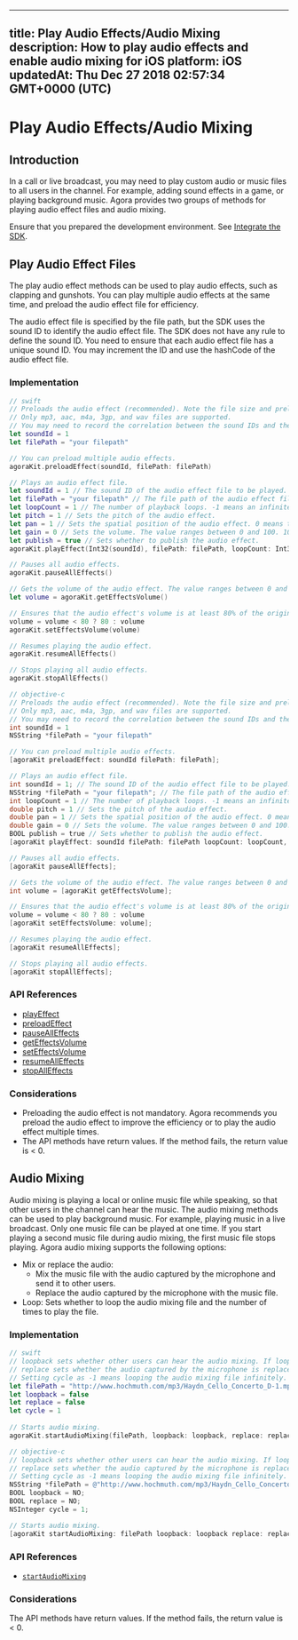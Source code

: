 
---
title: Play Audio Effects/Audio Mixing
description: How to play audio effects and enable audio mixing for iOS
platform: iOS
updatedAt: Thu Dec 27 2018 02:57:34 GMT+0000 (UTC)
---
# Play Audio Effects/Audio Mixing
## Introduction
In a call or live broadcast, you may need to play custom audio or music files to all users in the channel. For example, adding sound effects in a game, or playing background music. Agora provides two groups of methods for playing audio effect files and audio mixing.

Ensure that you prepared the development environment. See [Integrate the SDK](../../en/Video/ios_video.md).
## Play Audio Effect Files

The play audio effect methods can be used to play audio effects, such as clapping and gunshots. You can play multiple audio effects at the same time, and preload the audio effect file for efficiency.

The audio effect file is specified by the file path, but the SDK uses the sound ID to identify the audio effect file. The SDK does not have any rule to define the sound ID. You need to ensure that each audio effect file has a unique sound ID. You may increment the ID and use the hashCode of the audio effect file.

### Implementation

```swift
// swift
// Preloads the audio effect (recommended). Note the file size and preload the file before joining the channel.
// Only mp3, aac, m4a, 3gp, and wav files are supported.
// You may need to record the correlation between the sound IDs and the file paths.
let soundId = 1
let filePath = "your filepath"

// You can preload multiple audio effects.
agoraKit.preloadEffect(soundId, filePath: filePath)

// Plays an audio effect file.
let soundId = 1 // The sound ID of the audio effect file to be played.
let filePath = "your filepath" // The file path of the audio effect file.
let loopCount = 1 // The number of playback loops. -1 means an infinite loop.
let pitch = 1 // Sets the pitch of the audio effect.
let pan = 1 // Sets the spatial position of the audio effect. 0 means the effect shows ahead.
let gain = 0 // Sets the volume. The value ranges between 0 and 100. 100 is the original volume.
let publish = true // Sets whether to publish the audio effect.
agoraKit.playEffect(Int32(soundId), filePath: filePath, loopCount: Int32(loopCount), pitch: pitch, pan: pan, gain: gain, publish: publish)

// Pauses all audio effects.
agoraKit.pauseAllEffects()

// Gets the volume of the audio effect. The value ranges between 0 and 100.
let volume = agoraKit.getEffectsVolume()

// Ensures that the audio effect's volume is at least 80% of the original volume.
volume = volume < 80 ? 80 : volume
agoraKit.setEffectsVolume(volume)

// Resumes playing the audio effect.
agoraKit.resumeAllEffects()

// Stops playing all audio effects.
agoraKit.stopAllEffects()
```

```objective-c
// objective-c
// Preloads the audio effect (recommended). Note the file size and preload the file before joining the channel.
// Only mp3, aac, m4a, 3gp, and wav files are supported.
// You may need to record the correlation between the sound IDs and the file paths.
int soundId = 1
NSString *filePath = "your filepath"

// You can preload multiple audio effects.
[agoraKit preloadEffect: soundId filePath: filePath];

// Plays an audio effect file.
int soundId = 1; // The sound ID of the audio effect file to be played.
NSString *filePath = "your filepath"; // The file path of the audio effect file.
int loopCount = 1 // The number of playback loops. -1 means an infinite loop.
double pitch = 1 // Sets the pitch of the audio effect.
double pan = 1 // Sets the spatial position of the audio effect. 0 means the effect shows ahead.
double gain = 0 // Sets the volume. The value ranges between 0 and 100. 100 is the original volume.
BOOL publish = true // Sets whether to publish the audio effect.
[agoraKit playEffect: soundId filePath: filePath loopCount: loopCount, pitch: pitch, pan: pan, gain: gain, publish: publish];

// Pauses all audio effects.
[agoraKit pauseAllEffects];

// Gets the volume of the audio effect. The value ranges between 0 and 100.
int volume = [agoraKit getEffectsVolume];

// Ensures that the audio effect's volume is at least 80% of the original volume.
volume = volume < 80 ? 80 : volume
[agoraKit setEffectsVolume: volume];

// Resumes playing the audio effect.
[agoraKit resumeAllEffects];

// Stops playing all audio effects.
[agoraKit stopAllEffects];
```

### API References

- [playEffect](https://docs.agora.io/en/Video/API%20Reference/oc/Classes/AgoraRtcEngineKit.html#//api/name/playEffect:filePath:loopCount:pitch:pan:gain:)
- [preloadEffect](https://docs.agora.io/en/Video/API%20Reference/oc/Classes/AgoraRtcEngineKit.html#//api/name/preloadEffect:filePath:)
- [pauseAllEffects](https://docs.agora.io/en/Video/API%20Reference/oc/Classes/AgoraRtcEngineKit.html#//api/name/pauseAllEffects)
- [getEffectsVolume](https://docs.agora.io/en/Video/API%20Reference/oc/Classes/AgoraRtcEngineKit.html#//api/name/getEffectsVolume)
- [setEffectsVolume](https://docs.agora.io/en/Video/API%20Reference/oc/Classes/AgoraRtcEngineKit.html#//api/name/setEffectsVolume:)
- [resumeAllEffects](https://docs.agora.io/en/Video/API%20Reference/oc/Classes/AgoraRtcEngineKit.html#//api/name/resumeAllEffects)
- [stopAllEffects](https://docs.agora.io/en/Video/API%20Reference/oc/Classes/AgoraRtcEngineKit.html#//api/name/stopAllEffects)

### Considerations

- Preloading the audio effect is not mandatory. Agora recommends you preload the audio effect to improve the efficiency or to play the audio effect multiple times.
- The API methods have return values. If the method fails, the return value is < 0.

## Audio Mixing

Audio mixing is playing a local or online music file while speaking, so that other users in the channel can hear the music. The audio mixing methods can be used to play background music. For example, playing music in a live broadcast. Only one music file can be played at one time. If you start playing a second music file during audio mixing, the first music file stops playing.
Agora audio mixing supports the following options:

- Mix or replace the audio: 
	- Mix the music file with the audio captured by the microphone and send it to other users.
	- Replace the audio captured by the microphone with the music file.
- Loop: Sets whether to loop the audio mixing file and the number of times to play the file.

### Implementation

```swift
// swift
// loopback sets whether other users can hear the audio mixing. If loopback is set as true, only the local user can hear the audio mixing.
// replace sets whether the audio captured by the microphone is replaced by the audio mixing file. 
// Setting cycle as -1 means looping the audio mixing file infinitely. Setting cycle as a positive integer means the number of times to play the file.
let filePath = "http://www.hochmuth.com/mp3/Haydn_Cello_Concerto_D-1.mp3"
let loopback = false
let replace = false 
let cycle = 1 
  
// Starts audio mixing.
agoraKit.startAudioMixing(filePath, loopback: loopback, replace: replace, cycle: cycle)
```

```objective-c
// objective-c
// loopback sets whether other users can hear the audio mixing. If loopback is set as YES, only the local user can hear the audio mixing.
// replace sets whether the audio captured by the microphone is replaced by the audio mixing file. 
// Setting cycle as -1 means looping the audio mixing file infinitely. Setting cycle as a positive integer means the number of times to play the file.
NSString *filePath = @"http://www.hochmuth.com/mp3/Haydn_Cello_Concerto_D-1.mp3";
BOOL loopback = NO;
BOOL replace = NO;
NSInteger cycle = 1;

// Starts audio mixing.
[agoraKit startAudioMixing: filePath loopback: loopback replace: replace cycle: cycle];
```



### API References

- [`startAudioMixing`](https://docs.agora.io/en/Video/API%20Reference/oc/Classes/AgoraRtcEngineKit.html#//api/name/startAudioMixing:loopback:replace:cycle:)

### Considerations

The API methods have return values. If the method fails, the return value is < 0.
